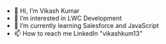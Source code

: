 - 👋 Hi, I’m Vikash Kumar
- 👀 I’m interested in LWC Development
- 🌱 I’m currently learning Salesforce and JavaScript
- 📫 How to reach me LinkedIn "vikashkum13"

<!---
vikash-In/vikash-In is a ✨ special ✨ repository because its `README.md` (this file) appears on your GitHub profile.
You can click the Preview link to take a look at your changes.
--->
